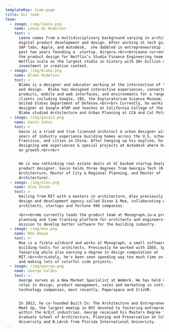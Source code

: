 ```yaml
---
templateKey: team-page
title: Our team
team:
  - image: /img/leona.png
    name: Leona Hu Hudelson
    text: >
      Leona comes from a multidisciplinary background varying in architecture,
      digital product development and design. After working at tech giants like
      SAP labs, Apple, and Autodesk,  she dabbled in entrepreneurship in the
      past two years founding a  startup, Airgora.<br><br>Leona currently leads
      the product design for Netflix’s Studio Finance Engineering team to help
      Netflix scale as the largest studio in history with $8+ billion annual
      investment in creative content.
  - image: /img/blake.png
    name: Blake Hudelson
    text: >
      Blake is a designer and educator working at the intersection of technology
      and design.  Blake has designed interactive experiences, connected
      products, mobile and web interfaces, and environments for a range of
      clients including Google, CBS, the Exploratorium Science Museum, and the
      United States Department of Defense.<br><br> Currently, he works as a
      designer at Google ATAP and teaches at California College of the Arts.
      Blake studied Architecture and Urban Planning at CCA and Cal Poly, SLO.
  - image: /img/gavin2.png
    name: Gavin Johns
    text: >
      Gavin is a tried and true licensed architect & urban designer with 10
      years of industry experience building homes across the U.S, schools in San
      Francisco, and cities in China. After hanging up his mayline, he started
      designing web experiences & special projects at Autodesk where he focused
      on growth.<br><br>


      He is now rethinking real estate deals at VC backed startup Dealpath as a
      product designer. Gavin holds three degrees from Georgia Tech (B.S in
      Architecture, Master of City & Regional Planning, and Master of
      Architecture).
  - image: /img/alex.png
    name: Alex Dixon
    text: >
      Hailing from MIT with a masters in architecture, Alex previously ran a
      design and development agency called Dixon & Moe, collaborating with
      architects, startups and Fortune 500 companies.

      <br><br>He currently leads the product team at Monograph.io—a project
      planning and time tracking platform for architects and engineers—with the
      mission to develop better software for the building industry.
  - image: /img/moe.png
    name: Moe Amaya
    text: >-
      Moe is a fickle wildcard and works at Monograph, a small software company
      building tools for architects. Previously he worked with IDEO, Spoke, and
      Teespring while also earning a degree in design computation at
      MIT.<br><br>Lately, he's been seen spending way too much time on Twitter
      and making lots of colorful side projects.
  - image: /img/george.png
    name: George Valdes
    text: >-
      George serves as a New Market Specialist at WeWork. He has held various
      roles in design, product management, sales and marketing in cutting edge
      technology companies, most recently, Paperspace and IrisVR. 


      In 2013, he co-founded Built-In: The Architecture and Entrepreneurship
      Meet Up, the largest meetup in NYC devoted to fostering entrepreneurship
      within the A/E/C industries. George received his Masters Degree from the
      Graduate School of Architecture, Planning and Preservation at Columbia
      University and B.LArch from Florida International University.
---
```


